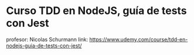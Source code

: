 # Curso TDD en NodeJS, guía de tests con Jest
profesor: Nicolas Schurmann
link: https://www.udemy.com/course/tdd-en-nodejs-guia-de-tests-con-jest/

